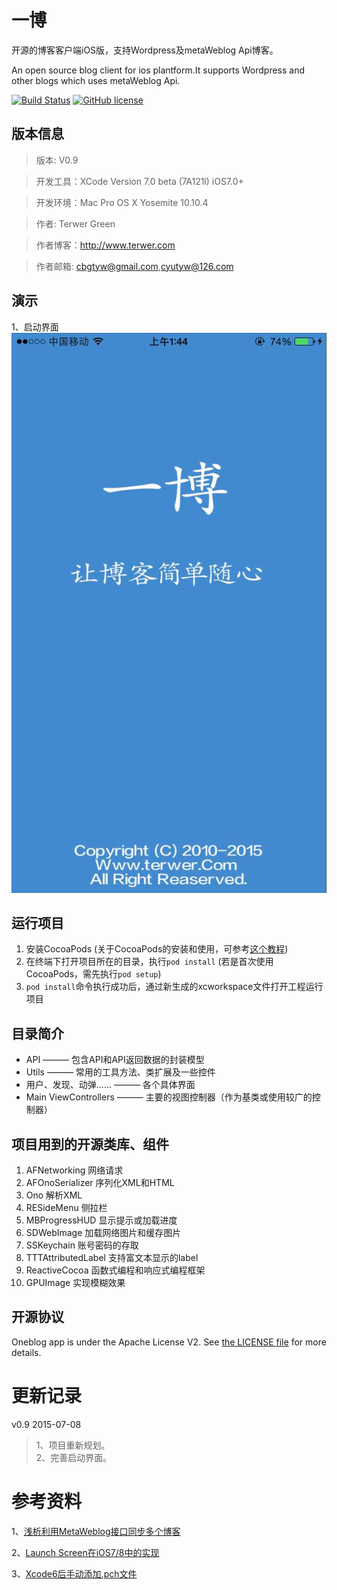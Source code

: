 # 一博
开源的博客客户端iOS版，支持Wordpress及metaWeblog Api博客。

An open source blog client for ios plantform.It supports Wordpress and other blogs which uses metaWeblog Api.

[![Build Status](https://api.travis-ci.org/terwer/OneblogiOS.svg)](https://travis-ci.org/terwer/OneblogiOS) [![GitHub license](	https://img.shields.io/hexpm/l/plug.svg)](https://raw.githubusercontent.com/OneblogiOS/OneblogiOS/master/LICENSE.md)


版本信息
-------
>版本: V0.9

>开发工具：XCode Version 7.0 beta (7A121l) iOS7.0+

>开发环境：Mac Pro OS X Yosemite 10.10.4

>作者: Terwer Green

>作者博客：http://www.terwer.com

>作者邮箱: cbgtyw@gmail.com,cyutyw@126.com

演示
---
1、启动界面
　
![](Images/1.png)

## 运行项目
1. 安装CocoaPods (关于CocoaPods的安装和使用，可参考[这个教程](http://blog.devtang.com/blog/2014/05/25/use-cocoapod-to-manage-ios-lib-dependency/))
2. 在终端下打开项目所在的目录，执行```pod install``` (若是首次使用CocoaPods，需先执行```pod setup```)
3. ```pod install```命令执行成功后，通过新生成的xcworkspace文件打开工程运行项目

## 目录简介
* API ——— 包含API和API返回数据的封装模型
* Utils ——— 常用的工具方法、类扩展及一些控件
* 用户、发现、动弹...... ——— 各个具体界面
* Main ViewControllers ——— 主要的视图控制器（作为基类或使用较广的控制器）

## 项目用到的开源类库、组件
1. AFNetworking                         网络请求
2. AFOnoSerializer                      序列化XML和HTML
3. Ono                                  解析XML
4. RESideMenu                           侧拉栏
5. MBProgressHUD                        显示提示或加载进度
6. SDWebImage                           加载网络图片和缓存图片
7. SSKeychain                           账号密码的存取
8. TTTAttributedLabel                   支持富文本显示的label
9. ReactiveCocoa                        函数式编程和响应式编程框架
10. GPUImage                            实现模糊效果


## 开源协议
Oneblog app is under the Apache License V2. See [the LICENSE file](https://github.com/terwer/OneblogiOS/blob/master/LICENSE.md) for more details.

更新记录
======
v0.9 2015-07-08
>1、项目重新规划。  
>2、完善启动界面。

参考资料  
=======

1、[浅析利用MetaWeblog接口同步多个博客](http://developer.51cto.com/art/200907/135453.htm)

2、[Launch Screen在iOS7/8中的实现](http://blog.shiqichan.com/Launch-Screen-in-iOS-7-and-8/)

3、[Xcode6后手动添加.pch文件](http://www.bkjia.com/Androidjc/979939.html)
